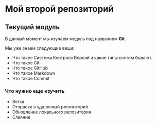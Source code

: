 # Мой второй репозиторий

## Текущий модуль
В данный момент мы изучаем модуль под названием **Git**.

Мы уже знаем следующие вещи:
* Что такое Система Контроля Версий и какие типы систем бывают.
* Что такое Git
* Что такое GitHub
* Что такое Markdown
* Что такое Commit

### Что нужно еще изучить
* Ветка
* Отправка в удаленный репозиторий
* Обновление локального репозитория
* Слияние